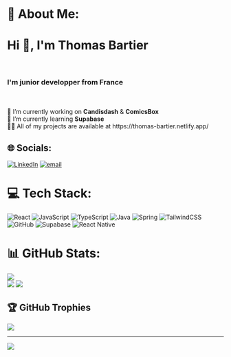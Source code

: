 # 💫 About Me:
<h1>Hi 👋, I'm Thomas Bartier</h1><br><h3>I'm junior developper from France</h3><br><br>🔭 I’m currently working on <b>Candisdash</b> & <b>ComicsBox</b><br>🌱 I’m currently learning <b>Supabase</b><br>👨‍💻 All of my projects are available at https://thomas-bartier.netlify.app/


## 🌐 Socials:
[![LinkedIn](https://img.shields.io/badge/LinkedIn-%230077B5.svg?logo=linkedin&logoColor=white)](https://linkedin.com/in/https://www.linkedin.com/in/thomas-bartier/) [![email](https://img.shields.io/badge/Email-D14836?logo=gmail&logoColor=white)](mailto:thomas.bartier59@gmail.com) 

# 💻 Tech Stack:
![React](https://img.shields.io/badge/react-%2320232a.svg?style=plastic&logo=react&logoColor=%2361DAFB) ![JavaScript](https://img.shields.io/badge/javascript-%23323330.svg?style=plastic&logo=javascript&logoColor=%23F7DF1E) ![TypeScript](https://img.shields.io/badge/typescript-%23007ACC.svg?style=plastic&logo=typescript&logoColor=white) ![Java](https://img.shields.io/badge/java-%23ED8B00.svg?style=plastic&logo=openjdk&logoColor=white) ![Spring](https://img.shields.io/badge/spring-%236DB33F.svg?style=plastic&logo=spring&logoColor=white) ![TailwindCSS](https://img.shields.io/badge/tailwindcss-%2338B2AC.svg?style=plastic&logo=tailwind-css&logoColor=white) ![GitHub](https://img.shields.io/badge/github-%23121011.svg?style=plastic&logo=github&logoColor=white) ![Supabase](https://img.shields.io/badge/Supabase-3ECF8E?style=plastic&logo=supabase&logoColor=white) ![React Native](https://img.shields.io/badge/react_native-%2320232a.svg?style=plastic&logo=react&logoColor=%2361DAFB)
# 📊 GitHub Stats:
![](https://github-readme-stats.vercel.app/api?username=tomab23&theme=nightowl&hide_border=false&include_all_commits=false&count_private=true)<br/>
![](https://nirzak-streak-stats.vercel.app/?user=tomab23&theme=nightowl&hide_border=false)
![](https://github-readme-stats.vercel.app/api/top-langs/?username=tomab23&theme=nightowl&hide_border=false&include_all_commits=false&count_private=true&layout=compact)

## 🏆 GitHub Trophies
![](https://github-profile-trophy.vercel.app/?username=tomab23&theme=tokyonight&no-frame=false&no-bg=false&margin-w=4)

---
[![](https://visitcount.itsvg.in/api?id=tomab23&icon=5&color=9)](https://visitcount.itsvg.in)

<!-- Proudly created with GPRM ( https://gprm.itsvg.in ) -->
